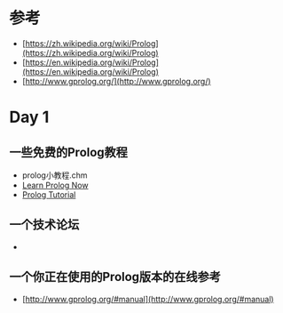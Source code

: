 # 参考 #
* [https://zh.wikipedia.org/wiki/Prolog](https://zh.wikipedia.org/wiki/Prolog)
* [https://en.wikipedia.org/wiki/Prolog](https://en.wikipedia.org/wiki/Prolog) 
* [http://www.gprolog.org/](http://www.gprolog.org/)

# Day 1 #

## 一些免费的Prolog教程 ##
* prolog小教程.chm
* [Learn Prolog Now](http://www.learnprolognow.org)
* [Prolog Tutorial](http://www.csupomona.edu/~jrfisher/www/prolog_tutorial/contents.html)

## 一个技术论坛 ##
* 

## 一个你正在使用的Prolog版本的在线参考 ##
* [http://www.gprolog.org/#manual](http://www.gprolog.org/#manual)

